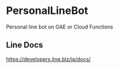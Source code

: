 # PersonalLineBot
Personal line bot on GAE or Cloud Functions

## Line Docs

https://developers.line.biz/ja/docs/

